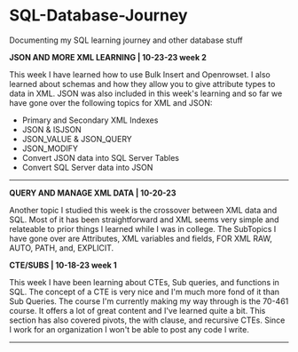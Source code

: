 # SQL-Database-Journey
Documenting my SQL learning journey and other database stuff

**JSON AND MORE XML LEARNING | 10-23-23 week 2**

This week I have learned how to use Bulk Insert and Openrowset. I also learned about schemas and how they allow you to give attribute types to data in XML.
JSON was also included in this week's learning and so far we have gone over the following topics for XML and JSON:
- Primary and Secondary XML Indexes
- JSON & ISJSON
- JSON_VALUE & JSON_QUERY
- JSON_MODIFY
- Convert JSON data into SQL Server Tables
- Convert SQL Server data into JSON

---

**QUERY AND MANAGE XML DATA | 10-20-23**

Another topic I studied this week is the crossover between XML data and SQL. Most of it has been straightforward and XML seems very simple 
and relateable to prior things I learned while I was in college. The SubTopics I have gone over are Attributes, XML variables and fields, FOR XML RAW, AUTO, PATH, and, EXPLICIT.


**CTE/SUBS | 10-18-23 week 1**

This week I have been learning about CTEs, Sub queries, and functions in SQL. The concept of a CTE is very nice and I'm much more fond of it 
than Sub Queries. The course I'm currently making my way through is the 70-461 course. It offers a lot of great content and I've learned quite a bit.
This section has also covered pivots, the with clause, and recursive CTEs. Since I work for an organization I won't be able to post any code I write.

---
